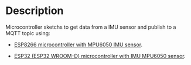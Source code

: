 # Description
Microcontroller sketchs to get data from a IMU sensor and publish to a MQTT topic using:

- [ESP8266 microcontroller with MPU6050 IMU sensor](./ESP8266_MPU6050/README.md).

- [ESP32 (ESP32 WROOM-D) microcontroller with IMU MPU6050 sensor](./ESP32_MPU6050/ESP32_MPU6050.ino).